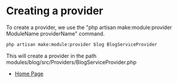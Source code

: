 # Creating a provider

To create a provider, we use the "php artisan make:module:provider ModuleName providerName" command.

``` bash
php artisan make:module:provider blog BlogServiceProvider
```

This will create a provider in the path modules/blog/src/Providers/BlogServiceProvider.php

- [Home Page](https://idel327.github.io/laravel-modular)